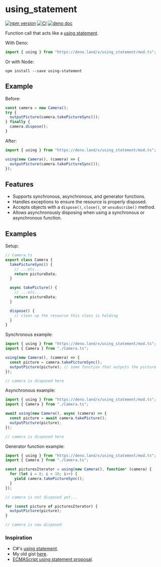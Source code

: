 # using_statement

[![npm version](https://badge.fury.io/js/using-statement.svg)](https://badge.fury.io/js/using-statement)
[![CI](https://github.com/dsherret/using-statement/workflows/CI/badge.svg)](https://github.com/dsherret/using_statement/actions?query=workflow%3ACI)
[![deno doc](https://doc.deno.land/badge.svg)](https://doc.deno.land/https/deno.land/x/using_statement/mod.ts)

Function call that acts like a
[using statement](https://docs.microsoft.com/en-us/dotnet/csharp/language-reference/keywords/using-statement).

With Deno:

```ts
import { using } from "https://deno.land/x/using_statement/mod.ts";
```

Or with Node:

```
npm install --save using-statement
```

## Example

Before:

```ts
const camera = new Camera();
try {
  outputPicture(camera.takePictureSync());
} finally {
  camera.dispose();
}
```

After:

```ts
import { using } from "https://deno.land/x/using_statement/mod.ts";

using(new Camera(), (camera) => {
  outputPicture(camera.takePictureSync());
});
```

## Features

- Supports synchronous, asynchronous, and generator functions.
- Handles exceptions to ensure the resource is properly disposed.
- Accepts objects with a `dispose()`, `close()`, or `unsubscribe()` method.
- Allows asynchronously disposing when using a synchronous or asynchronous
  function.

## Examples

Setup:

```ts
// Camera.ts
export class Camera {
  takePictureSync() {
    // ...etc...
    return pictureData;
  }

  async takePicture() {
    // ...etc...
    return pictureData;
  }

  dispose() {
    // clean up the resource this class is holding
  }
}
```

Synchronous example:

```ts
import { using } from "https://deno.land/x/using_statement/mod.ts";
import { Camera } from "./Camera.ts";

using(new Camera(), (camera) => {
  const picture = camera.takePictureSync();
  outputPicture(picture); // some function that outputs the picture
});

// camera is disposed here
```

Asynchronous example:

```ts
import { using } from "https://deno.land/x/using_statement/mod.ts";
import { Camera } from "./Camera.ts";

await using(new Camera(), async (camera) => {
  const picture = await camera.takePicture();
  outputPicture(picture);
});

// camera is disposed here
```

Generator function example:

```ts
import { using } from "https://deno.land/x/using_statement/mod.ts";
import { Camera } from "./Camera.ts";

const picturesIterator = using(new Camera(), function* (camera) {
  for (let i = 0; i < 10; i++) {
    yield camera.takePictureSync();
  }
});

// camera is not disposed yet...

for (const picture of picturesIterator) {
  outputPicture(picture);
}

// camera is now disposed
```

### Inspiration

- C#'s
  [using statement](https://docs.microsoft.com/en-us/dotnet/csharp/language-reference/keywords/using-statement).
- My old gist [here](https://gist.github.com/dsherret/cf5d6bec3d0f791cef00).
- [ECMAScript using statement proposal](https://github.com/tc39/proposal-using-statement).
